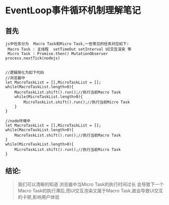 <!--
 * @Author: whisperer
 * @Date: 2019-08-05 14:54:48
 * @LastEditors: whisperer
 * @Description: 
 -->
#  EventLoop事件循环机制理解笔记

## 首先
```
js中任务分为  Macro Task和Micro Task,一些常见的任务对应如下:
 Macro Task : 主线程  setTimeOut setInterval UI交互渲染 等
 Micro Task : Promise.then() MutationObserver  process.nextTick(nodejs)


//逻辑简化为如下代码
//浏览器中
let MacroTaskList = [],MicroTaskList = [];
while(MacroTaskList.length>0){
    MacroTaskList.shift().run();//执行当前Macro Task
    while(MicroTaskList.length>0){
        MicroTaskList.shift().run();//执行当前Micro Task
    }
}

//node环境中
let MacroTaskList = [],MicroTaskList = [];
while(MacroTaskList.length>0){
    MacroTaskList.shift().run();//执行当前Macro Task
}
while(MicroTaskList.length>0){
    MicroTaskList.shift().run();//执行当前Micro Task
}

```

## 结论:
> 我们可以清晰的知道  浏览器中当Micro Task的执行时间过长 会导致下一个Macro Task的执行滞后,而UI交互渲染又属于Macro Task,故会导致UI交互的卡顿,影响用户体验